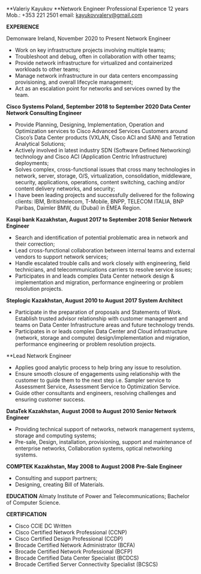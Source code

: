**Valeriy Kayukov
**Network Engineer
Professional Experience 12 years
Mob.: +353 221 2501
email: kayukovvalery@gmail.com

**EXPERIENCE**

Demonware Ireland, November 2020 to Present
Network Engineer
-	Work on key infrastructure projects involving multiple teams;
-	Troubleshoot and debug, often in collaboration with other teams;
-	Provide network infrastructure for virtualized and containerized workloads to other teams;
-	Manage network infrastructure in our data centers encompassing provisioning, and overall lifecycle management;
-	Act as an escalation point for networks and services owned by the team.

**Cisco Systems Poland, September 2018 to September 2020
Data Center Network Consulting Engineer**
-	Provide Planning, Designing, Implementation, Operation and Optimization services to Cisco Advanced Services Customers around Cisco’s Data Center products (VXLAN, Cisco ACI and SAN) and Tetration Analytical Solutions;
-	Actively involved in latest industry SDN (Software Defined Networking) technology and Cisco ACI (Application Centric Infrastructure) deployments;
-	Solves complex, cross-functional issues that cross many technologies in network, server, storage, O/S, virtualization, consolidation, middleware, security, applications, operations, content switching, caching and/or content delivery networks, and security;
-	I have been leading projects and successfully delivered for the following clients:
IBM, Britishtelecom, T-Mobile, BNPP, TELECOM ITALIA, BNP Paribas, Daimler BMW, du (Dubai) in EMEA Region.

**Kaspi bank Kazakhstan, August 2017 to September 2018
Senior Network Engineer**
-	Search and identification of potential problematic area in network and their correction;
-	Lead cross-functional collaboration between internal teams and external vendors to support network services;
-	Handle escalated trouble calls and work closely with engineering, field technicians, and telecommunications carriers to resolve service issues;
-	Participates in and leads complex Data Center network design & implementation and migration, performance engineering or problem resolution projects.

**Steplogic Kazakhstan, August 2010 to August 2017
System Architect**
-	Participate in the preparation of proposals and Statements of Work. Establish trusted advisor relationship with customer management and teams on Data Center Infrastructure areas and future technology trends.
-	Participates in or leads complex Data Center and Cloud infrastructure (network, storage and compute) design/implementation and migration, performance engineering or problem resolution projects.

**Lead Network Engineer
-	Applies good analytic process to help bring any issue to resolution.
-	Ensure smooth closure of engagements using relationship with the customer to guide them to the next step i.e. Sampler service to Assessment Service, Assessment Service to Optimization Service.
-	Guide other consultants and engineers, resolving challenges and ensuring customer success.

**DataTek Kazakhstan, August 2008 to August 2010
Senior Network Engineer**
-	Providing technical support of networks, network management systems, storage and computing systems;
-	Pre-sale, Design, installation, provisioning, support and maintenance of enterprise networks, Collaboration systems, optical networking systems.

**COMPTEK Kazakhstan, May 2008 to August 2008
Pre-Sale Engineer**
-	Consulting and support partners;
-	Designing, creating Bill of Materials.

**EDUCATION**
Almaty Institute of Power and Telecommunications;
Bachelor of Computer Science.

**CERTIFICATION**
-	Cisco CCIE DC Written
-	Cisco Certified Network Professional (CCNP)
-	Cisco Certified Design Professional (CCDP)
-	Brocade Certified Network Administrator (BCFA)
-	Brocade Certified Network Professional (BCFP)
-	Brocade Certified Data Center Specialist (BCDCS)
-	Brocade Certified Server Connectivity Specialist (BCSCS)
